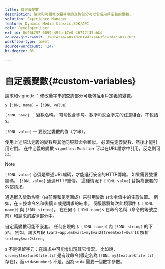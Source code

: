 ```yaml
---
title: 自定義變數
description: 請求和可視修改量字串的查詢部分可以包括用戶定義的變數。
solution: Experience Manager
feature: Dynamic Media Classic,SDK/API
role: Developer,User
exl-id: 8d26b797-5099-49fb-b7e0-46747f35ab84
source-git-commit: 790ce3aa4e9aadc019d17e663fc93d7c69772b23
workflow-type: tm+mt
source-wordcount: '247'
ht-degree: 0%

---
```


# 自定義變數{#custom-variables}

請求和vignette:：修改量字串的查詢部分可能包括用戶定義的變數。

`$ [!DNL name] = [!DNL value]`

`[!DNL name]`  — 變數名稱。 可能包含字母、數字和安全字元的任意組合，不包括 `$`。

`[!DNL value]`  — 要設定變數的值（字串）。

使用上述語法定義的變數與其他伺服器命令類似。 必須先定義變數，然後才能引用它們。 在中定義的變數 `vignette::Modifier` 可以在URL請求中引用，反之則可以。

>[!NOTE]
>
>`[!DNL value]` 必須是單通URL編碼，才能進行安全的HTTP傳輸。 如果需要雙重編碼， `[!DNL value]` 通過HTTP重傳。 這種情況下 `[!DNL value]` 替換為嵌套的外部請求。

通過嵌入變數名稱（由前導和尾隨圍成）來引用變數 `$`)命令值中的任意位置。 例如，在 `=`  按命令名和後續 `&` 或是請求的結束。 伺服器將每次此類事件 `$ [!DNL name]$` 與 `[!DNL string]`。 在任何 `$ [!DNL name]$` 在命令名稱（命令的等號之前）和請求的路徑部分中。

自定義變數可能不嵌套。 任何出現的 `$ [!DNL name]$` 內 `[!DNL string]` 的下界。 例如，請求片段 `$var2=apple&$var1=my$var2$tree&text=$var1$` 解析 `text=my$var2$tree`。

`$` 不是保留字元；在請求中可能會出現其它情況。 比如說， `src=my$texture$file.tif` 是有效命令(假定名為 `[!DNL my$texture$file.tif]` 存在)，而 `wid=$number$` 不是，因為 `wid=` 需要一個數字參數。
